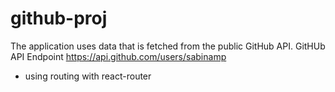 # github-proj
The application uses data that is fetched from the public GitHub API.
GitHUb API Endpoint https://api.github.com/users/sabinamp
- using routing with react-router 
